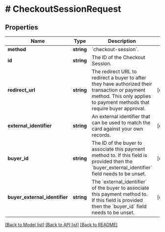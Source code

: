 # # CheckoutSessionRequest

## Properties

Name | Type | Description | Notes
------------ | ------------- | ------------- | -------------
**method** | **string** | &#x60;checkout-session&#x60;. |
**id** | **string** | The ID of the Checkout Session. |
**redirect_url** | **string** | The redirect URL to redirect a buyer to after they have authorized their transaction or payment method. This only applies to payment methods that require buyer approval. | [optional]
**external_identifier** | **string** | An external identifier that can be used to match the card against your own records. | [optional]
**buyer_id** | **string** | The ID of the buyer to associate this payment method to. If this field is provided then the &#x60;buyer_external_identifier&#x60; field needs to be unset. | [optional]
**buyer_external_identifier** | **string** | The &#x60;external_identifier&#x60; of the buyer to associate this payment method to. If this field is provided then the &#x60;buyer_id&#x60; field needs to be unset. | [optional]

[[Back to Model list]](../../README.md#models) [[Back to API list]](../../README.md#endpoints) [[Back to README]](../../README.md)
